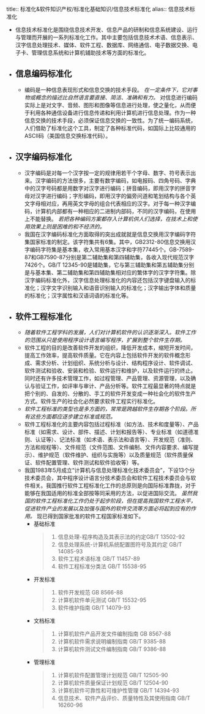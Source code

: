 title:: 标准化&软件知识产权/标准化基础知识/信息技术标准化
alias:: 信息技术标准化

- 信息技术标准化是围绕信息技术开发、信息产品的研制和信息系统建设、运行与管理而开展的一系列标准化工作。其中主要包括信息技术术语、信息表示、汉字信息处理技术、媒体、软件工程、数据库、网络通信、电子数据交换、电子卡、管理信息系统和计算机辅助技术等方面的标准化。
- ## 信息编码标准化
	- 编码是一种信息表现形式和信息交换的技术手段。 _在一定条件下，它对事物或概念的描述比自然语言要直接、简洁、准确和有力。_ 对信息进行编码实际上是对文字、音频、图形和图像等信息进行处理，使之量化，从而便于利用各种通信设备进行信息传递和利用计算机进行信息处理。作为一种信息交换的技术手段，必须保证信息交换的一致性。为了统一编码系统，人们借助了标准化这个工具，制定了各种标准代码，如国际上比较通用的ASCII码（美国信息交换标准代码）。
- ## 汉字编码标准化
	- 汉字编码是对每一个汉字按一定的规律用若干个字母、数字、符号表示出来。汉字编码的方法很多，主要有数字编码，如电报码、四角号码、字典中的汉字号码都是用数字对汉字进行编码；拼音编码，即用汉字的拼音字母对汉字进行编码；字形编码，即用汉字的偏旁问道和笔划结构与各个英文字母相对应，再用英文字母的组合代表相应的汉字。对于每一种汉字编码，计算机内部都有一种相应的二进制内部码，不同的汉字编码，在使用上不能替换。 _若把各种编码方案都存入计算机供人们选择，在技术上和使用效果上则是困难的和不经济的。_
	- 我国在汉字编码标准化方面取得的突出成就就是信息交换用汉字编码字符集国家标准的制定。该字符集共有6集。其中，GB2312-80信息交换用汉字编码字符集是基本集，收入常用基本汉字和字符77445个。GB-7589-87和GB7590-87分别是第二辅助集和第四辅助集，各收入现代规范汉字7426个。GB/T 12345-90是辅助集，它与第三辅助集和第五辅助集分别是与基本集、第二辅助集和第四辅助集相对应的繁体字的汉字字符集。除汉字编码标准化外，汉字信息处理标准化的内容还包括汉字键盘输入的标准化；汉字文字识别输入和语音识别输入的标准化；汉字输出字体和质量的标准化；汉字属性和汉语词语的标准化等。
- ## 软件工程标准化
	- _随着软件工程学科的发展，人们对计算机软件的认识逐渐深入。软件工作的范围从只是使用程序设计语言编写程序，扩展到整个软件生存期。_
	- 软件工程的目的是改善软件开发的组织，降低开发成本，缩短开发时间，提高工作效率，提高软件质量。它在内容上包括软件开发的软件概念形成、需求分析、计划组织、系统分析与设计、结构程序设计、软件调试、软件测试和验收、安装和检验、软件运行和维护，以及软件运行的终止。同时还有许多技术管理工作，如过程管理、产品管理、资源管理，以及确认与验证工作，如评审与审计、产品分析等。软件工程最显著的特点就是把个别的、自发的、分散的、手工的软件开发变成一种社会化的软件生产方式。软件生产的社会化必然要求软件工程实行标准化。
	- _软件工程标准的类型也是多方面的，常常是跨越软件生存期各个阶段。所有这些方面都应逐步建立标准或规范。_
	- 软件工程标准化的主要内容包括过程标准（如方法、技术和度量等）、产品标准（如需求、设计、部件、描述、计划和报告等）、专业标准（如道德准则、认证等）、记法标准（如术语、表示法和语言等）、开发规范（准则、方法和规程等）、文件规范（文件范围、文件编制、文件内容要求、编写提示）、维护规范（软件维护、组织与实施等）以及质量规范（软件质量保证、软件配置管理、软件测试和软件验收等）等。
	- 我国1983年5月成立“计算机与信息处理标准化技术委员会”，下设13个分技术委员会，其中程序设计语言分技术委员会和软件工程技术委员会与软件相关。我国推行软件工程标准化工作的总原则是向国际标准靠拢，对于能够在我国适用的标准全部按等同采用的方法，以促进国际交流。 _虽然我国的软件工程标准化工作仍处于起步阶段，但在提高我国软件工程水平，促进软件产业的发展以及加强与国外的软件交流等方面必将起到应有的作用。_ 现已得到国家批准的软件工程国家标准如下。
		- 基础标准
		  > 1. 信息处理-程序构造及其表示法的约定GB/T 13502-92
		  > 2. 信息处理系统-计算机系统配置图符号及其约定 GB/T 14085-93
		  > 3. 软件工程术语标准 GB/T 11457-89
		  > 4. 软件工程标准分类法 GB/T 15538-95
		- 开发标准
		  > 1. 软件开发规范 GB 8566-88
		  > 2. 计算机软件单元测试 GB/T 15532-95
		  > 3. 软件维护指南 GB/T 14079-93
		- 文档标准
		  > 1. 计算机软件产品开发文件编制指南 GB 8567-88
		  > 2. 计算机软件需求说明编制指南 GB/T 9385-88
		  > 3. 计算机软件测试文件编制指南 GB/T 9386-88
		- 管理标准
		  > 1. 计算机软件配置管理计划规范 GB/T 12505-90
		  > 2. 计算机软件质量保证计划规范 GB/T 12504-90
		  > 3. 计算机软件可靠性和可维护性管理 GB/T 14394-93
		  > 4. 信息技术、软件产品评价、质量特性及其使用指南 GB/T 16260-96